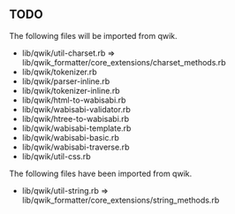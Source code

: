 TODO
----

The following files will be imported from qwik.

- lib/qwik/util-charset.rb
  => lib/qwik_formatter/core_extensions/charset_methods.rb
- lib/qwik/tokenizer.rb
- lib/qwik/parser-inline.rb
- lib/qwik/tokenizer-inline.rb
- lib/qwik/html-to-wabisabi.rb
- lib/qwik/wabisabi-validator.rb
- lib/qwik/htree-to-wabisabi.rb
- lib/qwik/wabisabi-template.rb
- lib/qwik/wabisabi-basic.rb
- lib/qwik/wabisabi-traverse.rb
- lib/qwik/util-css.rb


The following files have been imported from qwik.

- lib/qwik/util-string.rb
  => lib/qwik_formatter/core_extensions/string_methods.rb
